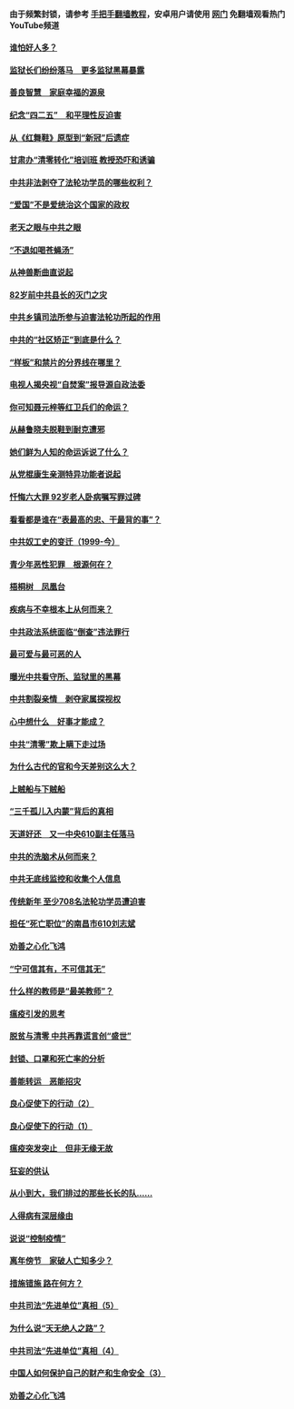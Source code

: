 #### 由于频繁封锁，请参考 [手把手翻墙教程](https://github.com/gfw-breaker/guides/wiki/)，安卓用户请使用 [网门](https://github.com/gfw-breaker/nogfw/blob/master/dl.md?t=04262201) 免翻墙观看热门YouTube频道 

#### [谁怕好人多？](../pages/19/423774.md?t=04262201) 

#### [监狱长们纷纷落马　更多监狱黑幕暴露](../pages/19/423787.md?t=04262201) 

#### [善良智慧　家庭幸福的源泉](../pages/19/423632.md?t=04262201) 

#### [纪念“四二五”　和平理性反迫害](../pages/19/423660.md?t=04262201) 

#### [从《红舞鞋》原型到“新冠”后遗症](../pages/19/423509.md?t=04262201) 

#### [甘肃办“清零转化”培训班 教授恐吓和诱骗](../pages/19/423498.md?t=04262201) 

#### [中共非法剥夺了法轮功学员的哪些权利？](../pages/19/423392.md?t=04262201) 

#### [“爱国”不是爱统治这个国家的政权](../pages/19/423029.md?t=04262201) 

#### [老天之眼与中共之眼](../pages/19/423378.md?t=04262201) 

#### [“不退如喝苍蝇汤”](../pages/19/423287.md?t=04262201) 

#### [从神兽断曲直说起](../pages/19/423201.md?t=04262201) 

#### [82岁前中共县长的灭门之灾](../pages/19/423055.md?t=04262201) 

#### [中共乡镇司法所参与迫害法轮功所起的作用](../pages/19/423064.md?t=04262201) 

#### [中共的“社区矫正”到底是什么？](../pages/19/422870.md?t=04262201) 

#### [“样板”和禁片的分界线在哪里？](../pages/19/422704.md?t=04262201) 

#### [电视人揭央视“自焚案”报导源自政法委](../pages/19/422770.md?t=04262201) 

#### [你可知聂元梓等红卫兵们的命运？](../pages/19/422848.md?t=04262201) 

#### [从赫鲁晓夫脱鞋到耐克遭邪](../pages/19/422826.md?t=04262201) 

#### [她们鲜为人知的命运诉说了什么？](../pages/19/422754.md?t=04262201) 

#### [从党棍康生亲测特异功能者说起](../pages/19/422657.md?t=04262201) 

#### [忏悔六大罪 92岁老人卧病嘱写罪过碑](../pages/19/422750.md?t=04262201) 

#### [看看都是谁在“表最高的忠、干最背的事”？](../pages/19/422703.md?t=04262201) 

#### [中共奴工史的变迁（1999-今）](../pages/19/422656.md?t=04262201) 

#### [青少年恶性犯罪　根源何在？](../pages/19/422449.md?t=04262201) 

#### [梧桐树　凤凰台](../pages/19/422442.md?t=04262201) 

#### [疾病与不幸根本上从何而来？](../pages/19/422438.md?t=04262201) 

#### [中共政法系统面临“倒查”违法罪行](../pages/19/422497.md?t=04262201) 

#### [最可爱与最可恶的人](../pages/19/422448.md?t=04262201) 

#### [曝光中共看守所、监狱里的黑幕](../pages/19/422390.md?t=04262201) 

#### [中共割裂亲情　剥夺家属探视权](../pages/19/422364.md?t=04262201) 

#### [心中想什么　好事才能成？](../pages/19/422318.md?t=04262201) 

#### [中共“清零”欺上瞒下走过场](../pages/19/422306.md?t=04262201) 

#### [为什么古代的官和今天差别这么大？](../pages/19/422228.md?t=04262201) 

#### [上贼船与下贼船](../pages/19/422276.md?t=04262201) 

#### [“三千孤儿入内蒙”背后的真相](../pages/19/422229.md?t=04262201) 

#### [天道好还　又一中央610副主任落马](../pages/19/422155.md?t=04262201) 

#### [中共的洗脑术从何而来？](../pages/19/422154.md?t=04262201) 

#### [中共无底线监控和收集个人信息](../pages/19/422039.md?t=04262201) 

#### [传统新年 至少708名法轮功学员遭迫害](../pages/19/421946.md?t=04262201) 

#### [担任“死亡职位”的南昌市610刘志斌](../pages/19/421957.md?t=04262201) 

#### [劝善之心化飞鸿](../pages/19/421164.md?t=04262201) 

#### [“宁可信其有，不可信其无”](../pages/19/421691.md?t=04262201) 

#### [什么样的教师是“最美教师”？](../pages/19/421755.md?t=04262201) 

#### [瘟疫引发的思考](../pages/19/421594.md?t=04262201) 

#### [脱贫与清零 中共再靠谎言创“盛世”](../pages/19/421590.md?t=04262201) 

#### [封锁、口罩和死亡率的分析](../pages/19/421495.md?t=04262201) 

#### [善能转运　恶能招灾](../pages/19/421334.md?t=04262201) 

#### [良心促使下的行动（2）](../pages/19/421361.md?t=04262201) 

#### [良心促使下的行动（1）](../pages/19/421302.md?t=04262201) 

#### [瘟疫突发突止　但非无缘无故](../pages/19/421281.md?t=04262201) 

#### [狂妄的供认](../pages/19/421199.md?t=04262201) 

#### [从小到大，我们排过的那些长长的队……](../pages/19/421243.md?t=04262201) 

#### [人得病有深层缘由](../pages/19/420864.md?t=04262201) 

#### [说说“控制疫情”](../pages/19/420831.md?t=04262201) 

#### [离年傍节　家破人亡知多少？](../pages/19/420563.md?t=04262201) 

#### [措施错施  路在何方？](../pages/19/420076.md?t=04262201) 

#### [中共司法“先进单位”真相（5）](../pages/19/419453.md?t=04262201) 

#### [为什么说“天无绝人之路”？](../pages/19/419618.md?t=04262201) 

#### [中共司法“先进单位”真相（4）](../pages/19/419452.md?t=04262201) 

#### [中国人如何保护自己的财产和生命安全（3）](../pages/19/419405.md?t=04262201) 

#### [劝善之心化飞鸿](../pages/19/418758.md?t=04262201) 

